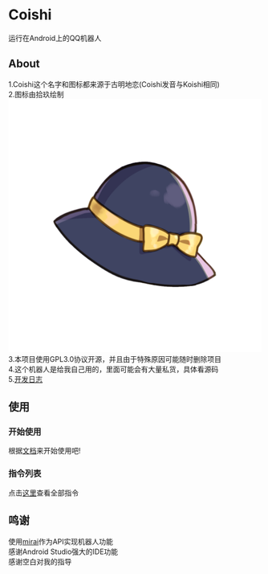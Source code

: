 # Coishi
运行在Android上的QQ机器人  
## About
1.Coishi这个名字和图标都来源于古明地恋(Coishi发音与Koishi相同)  
2.图标由拾玖绘制![Coishi](Coishi.png "Coishi,来自拾玖")  
3.本项目使用GPL3.0协议开源，并且由于特殊原因可能随时删除项目  
4.这个机器人是给我自己用的，里面可能会有大量私货，具体看源码  
5.[开发日志](https://github.com/TonyNomoney/Coishi/blob/main/docs/%E5%BC%80%E5%8F%91%E6%97%A5%E5%BF%97.md)
## 使用
### 开始使用
根据[文档](https://github.com/TonyNomoney/Coishi/blob/main/docs/%E4%BD%BF%E7%94%A8%E6%96%B9%E6%B3%95.md)来开始使用吧!  
### 指令列表
点击[这里](https://github.com/TonyNomoney/Coishi/blob/main/docs/%E6%8C%87%E4%BB%A4%E5%88%97%E8%A1%A8.md)查看全部指令
## 鸣谢
使用[mirai](https://github.com/mamoe/mirai)作为API实现机器人功能  
感谢Android Studio强大的IDE功能  
感谢空白对我的指导  
